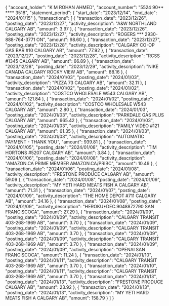 {
  "account_holder": "K M ROHAN AHMED",
  "account_number": "5524 90** **** 3518",
  "statement_period": {
    "start_date": "2023/12/14",
    "end_date": "2024/01/15"
  },
  "transactions": [
    {
      "transaction_date": "2023/12/26",
      "posting_date": "2023/12/27",
      "activity_description": "A&W NORTHLAND CALGARY AB",
      "amount": 3.97
    },
    {
      "transaction_date": "2023/12/26",
      "posting_date": "2023/12/27",
      "activity_description": "ROGERS *** 2930-888-764-3771 ON",
      "amount": 98.60
    },
    {
      "transaction_date": "2023/12/27",
      "posting_date": "2023/12/28",
      "activity_description": "CALGARY CO-OP GAS BAR #10 CALGARY AB",
      "amount": 77.92
    },
    {
      "transaction_date": "2023/12/27",
      "posting_date": "2023/12/28",
      "activity_description": "RCSS #1345 CALGARY AB",
      "amount": 66.89
    },
    {
      "transaction_date": "2023/12/28",
      "posting_date": "2023/12/29",
      "activity_description": "NIKE CANADA CALGARY ROCKY VIEW AB",
      "amount": 88.16
    },
    {
      "transaction_date": "2024/01/03",
      "posting_date": "2024/01/03",
      "activity_description": "PIZZA 73 CALGARY AB",
      "amount": 32.11
    },
    {
      "transaction_date": "2024/01/02",
      "posting_date": "2024/01/02",
      "activity_description": "COSTCO WHOLESALE W543 CALGARY AB",
      "amount": 121.84
    },
    {
      "transaction_date": "2024/01/02",
      "posting_date": "2024/01/02",
      "activity_description": "COSTCO WHOLESALE W543 CALGARY AB",
      "amount": 2.80
    },
    {
      "transaction_date": "2024/01/03",
      "posting_date": "2024/01/03",
      "activity_description": "PARKDALE GAS PLUS CALGARY AB",
      "amount": 665.42
    },
    {
      "transaction_date": "2024/01/03",
      "posting_date": "2024/01/03",
      "activity_description": "FAMILY VIDEO #121 CALGARY AB",
      "amount": 61.35
    },
    {
      "transaction_date": "2024/01/03",
      "posting_date": "2024/01/03",
      "activity_description": "AUTOMATIC PAYMENT - THANK YOU",
      "amount": 939.81
    },
    {
      "transaction_date": "2024/01/05",
      "posting_date": "2024/01/08",
      "activity_description": "TIM HORTONS #5207 CALGARY AB",
      "amount": 3.84
    },
    {
      "transaction_date": "2024/01/06",
      "posting_date": "2024/01/08",
      "activity_description": "AMAZON.CA PRIME MEMBER AMAZON.CA/PRIBC",
      "amount": 10.49
    },
    {
      "transaction_date": "2024/01/06",
      "posting_date": "2024/01/08",
      "activity_description": "FRESTONE PRODUCE CALGARY AB",
      "amount": 59.09
    },
    {
      "transaction_date": "2024/01/08",
      "posting_date": "2024/01/09",
      "activity_description": "MY YETI HARD MEATS FISH A CALGARY AB",
      "amount": 71.31
    },
    {
      "transaction_date": "2024/01/07",
      "posting_date": "2024/01/09",
      "activity_description": "THE HOME DEPOT #711 CALGARY AB",
      "amount": 34.16
    },
    {
      "transaction_date": "2024/01/08",
      "posting_date": "2024/01/09",
      "activity_description": "HEROKU*DEC.9048872790 SAN FRANCISCOCA",
      "amount": 27.29
    },
    {
      "transaction_date": "2024/01/09",
      "posting_date": "2024/01/09",
      "activity_description": "CALGARY TRANSIT 403-268-1969 AB",
      "amount": 3.70
    },
    {
      "transaction_date": "2024/01/09",
      "posting_date": "2024/01/09",
      "activity_description": "CALGARY TRANSIT 403-268-1969 AB",
      "amount": 3.70
    },
    {
      "transaction_date": "2024/01/09",
      "posting_date": "2024/01/09",
      "activity_description": "CALGARY TRANSIT 403-268-1969 AB",
      "amount": 3.70
    },
    {
      "transaction_date": "2024/01/09",
      "posting_date": "2024/01/09",
      "activity_description": "OPENAI SAN FRANCISCOCA",
      "amount": 11.24
    },
    {
      "transaction_date": "2024/01/10",
      "posting_date": "2024/01/11",
      "activity_description": "CALGARY TRANSIT 403-268-1969 AB",
      "amount": 3.70
    },
    {
      "transaction_date": "2024/01/10",
      "posting_date": "2024/01/11",
      "activity_description": "CALGARY TRANSIT 403-268-1969 AB",
      "amount": 3.70
    },
    {
      "transaction_date": "2024/01/13",
      "posting_date": "2024/01/13",
      "activity_description": "FRESTONE PRODUCE CALGARY AB",
      "amount": 23.92
    },
    {
      "transaction_date": "2024/01/13",
      "posting_date": "2024/01/13",
      "activity_description": "MY YETI HARD MEATS FISH A CALGARY AB",
      "amount": 158.79
    }
  ]
}